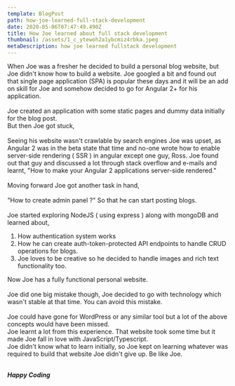 ```yaml
---
template: BlogPost
path: how-joe-learned-full-stack-development
date: 2020-05-06T07:47:49.490Z
title: How Joe learned about full stack development
thumbnail: /assets/1_c_ytewoh2a1ybcmiz4rbka.jpeg
metaDescription: how joe learned fullstack development
---
```

When Joe was a fresher he decided to build a personal blog website, but Joe didn't know how to build a website. Joe googled a bit and found out that single page application (SPA) is popular these days and it will be an add on skill for Joe and somehow decided to go for Angular 2+ for his application.\
\
Joe created an application with some static pages and dummy data initially for the blog post.\
But then Joe got stuck,\
\
Seeing his website wasn't crawlable by search engines Joe was upset, as Angular 2 was in the beta state that time and no-one wrote how to enable server-side rendering ( SSR ) in angular except one guy, Ross. Joe found out that guy and discussed a lot through stack overflow and e-mails and learnt, "How to make your Angular 2 applications server-side rendered."\
\
Moving forward Joe got another task in hand,\
\
"How to create admin panel ?" So that he can start posting blogs.\
\
Joe started exploring NodeJS ( using express ) along with mongoDB and learned about,

1. How authentication system works
2. How he can create auth-token-protected API endpoints to handle CRUD     operations for blogs.
3. Joe loves to be creative so he decided to handle images and rich text functionality too.

Now Joe has a fully functional personal website.\
\
Joe did one big mistake though, Joe decided to go with technology which wasn't stable at that time. You can avoid this mistake. \
\
Joe could have gone for WordPress or any similar tool but a lot of the above concepts would have been missed.\
Joe learnt a lot from this experience. That website took some time but it made Joe fall in love with JavaScript/Typescript.\
Joe didn't know what to learn initially, so Joe kept on learning whatever was required to build that website Joe didn't give up. Be like Joe.

\
***Happy Coding***
